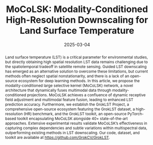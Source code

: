 ---
title: "MoCoLSK: Modality-Conditioned High-Resolution Downscaling for Land Surface Temperature"

authors:
- Qun Dai
- Chunyang Yuan
- admin
- Yuxuan Li
- Xiang Li
- Kang Ni
- Jianhui Xu
- Xiangbo Shu
- Jian Yang

author_notes:
- Equal Contribution
- Equal Contribution
- Corresponding Author
- 
- 
- Corresponding Author
- Corresponding Author
- 
- 

date: "2025-03-04"

publication_types: ["article-journal"]

publication: "IEEE Transactions on Geoscience and Remote Sensing"
publication_short: "IEEE TGRS"
volume: 63
pages: "5002217"
publisher: "IEEE"
doi: "10.1109/TGRS.2025.3547945"

abstract: Land surface temperature (LST) is a critical parameter for environmental studies, but directly obtaining high spatial resolution LST data remains challenging due to the spatiotemporal tradeoff in satellite remote sensing. Guided LST downscaling has emerged as an alternative solution to overcome these limitations, but current methods often neglect spatial nonstationarity, and there is a lack of an open-source ecosystem for deep learning methods. In this article, we propose the modality-conditioned large selective kernel (MoCoLSK) network, a novel architecture that dynamically fuses multimodal data through modality-conditioned projections. MoCoLSK achieves a confluence of dynamic receptive field adjustment and multimodal feature fusion, leading to enhanced LST prediction accuracy. Furthermore, we establish the GrokLST Project, a comprehensive open-source ecosystem featuring the GrokLST dataset, a high-resolution (HR) benchmark, and the GrokLST toolkit, an open-source PyTorch-based toolkit encapsulating MoCoLSK alongside 40+ state-of-the-art approaches. Extensive experimental results validate MoCoLSK’s effectiveness in capturing complex dependencies and subtle variations within multispectral data, outperforming existing methods in LST downscaling. Our code, dataset, and toolkit are available at https://github.com/GrokCV/GrokLST.

summary: This paper proposes MoCoLSK, a modality-conditioned large selective kernel network for high-resolution LST downscaling, and introduces the GrokLST open-source ecosystem.

tags:
- Land Surface Temperature
- Biological System Modeling
- Land Surface
- Data Models
- Spatial Resolution
- Deep Learning
- Remote Sensing
- Rivers
- Computational Modeling
- Benchmark Testing
- Benchmark Dataset
- Guided Image Super-Resolution (GISR)
- Land Surface Temperature (LST)
- Multimodal Fusion
- Receptive Field

featured: false

url_pdf: "https://arxiv.org/pdf/2409.19835"
url_code: "https://github.com/GrokCV/GrokLST"
url_dataset: "https://github.com/GrokCV/GrokLST"
url_poster: ""
url_project: ""
url_slides: ""
url_source: ""
url_video: ""
url_cn_pdf: ""
url_cn_blog: ""
url_cn_video: ""

image:
  preview_only: false
--- 